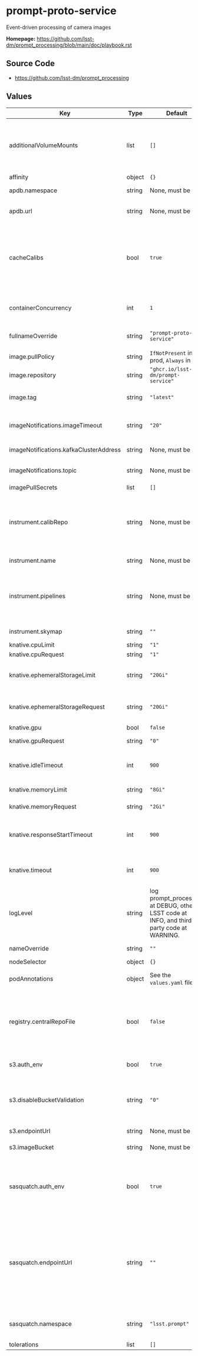 # prompt-proto-service

Event-driven processing of camera images

**Homepage:** <https://github.com/lsst-dm/prompt_processing/blob/main/doc/playbook.rst>

## Source Code

* <https://github.com/lsst-dm/prompt_processing>

## Values

| Key | Type | Default | Description |
|-----|------|---------|-------------|
| additionalVolumeMounts | list | `[]` | Kubernetes YAML configs for extra container volume(s). Any volumes required by other config options are automatically handled by the Helm chart. |
| affinity | object | `{}` |  |
| apdb.namespace | string | None, must be set | Database namespace for the APDB |
| apdb.url | string | None, must be set | URL to the APDB, in any form recognized by SQLAlchemy |
| cacheCalibs | bool | `true` | Whether or not calibs should be cached between runs of a pod. This is a temporary flag that should only be unset in specific circumstances, and only in the development environment. |
| containerConcurrency | int | `1` | The number of Knative requests that can be handled simultaneously by one container |
| fullnameOverride | string | `"prompt-proto-service"` | Override the full name for resources (includes the release name) |
| image.pullPolicy | string | `IfNotPresent` in prod, `Always` in dev | Pull policy for the PP image |
| image.repository | string | `"ghcr.io/lsst-dm/prompt-service"` | Image to use in the PP deployment |
| image.tag | string | `"latest"` | Overrides the image tag whose default is the chart appVersion. |
| imageNotifications.imageTimeout | string | `"20"` | Timeout to wait after expected script completion for raw image arrival (seconds). |
| imageNotifications.kafkaClusterAddress | string | None, must be set | Hostname and port of the Kafka provider |
| imageNotifications.topic | string | None, must be set | Topic where raw image arrival notifications appear |
| imagePullSecrets | list | `[]` |  |
| instrument.calibRepo | string | None, must be set | URI to the shared repo used for calibrations, templates, and pipeline outputs. If `registry.centralRepoFile` is set, this URI points to a local redirect instead of the central repo itself. |
| instrument.name | string | None, must be set | The "short" name of the instrument |
| instrument.pipelines | string | None, must be set | Machine-readable string describing which pipeline(s) should be run for which visits. Notation is complex and still in flux; see [the source code](https://github.com/lsst-dm/prompt_processing/blob/main/python/activator/config.py) for examples. |
| instrument.skymap | string | `""` | Skymap to use with the instrument |
| knative.cpuLimit | string | `"1"` | The maximum cpu cores. |
| knative.cpuRequest | string | `"1"` | The cpu cores requested. |
| knative.ephemeralStorageLimit | string | `"20Gi"` | The maximum storage space allowed for each container (mostly local Butler). |
| knative.ephemeralStorageRequest | string | `"20Gi"` | The storage space reserved for each container (mostly local Butler). |
| knative.gpu | bool | `false` | GPUs enabled. |
| knative.gpuRequest | string | `"0"` | The number of GPUs to request. |
| knative.idleTimeout | int | `900` | Maximum time that a container can send nothing to the fanout service (seconds). |
| knative.memoryLimit | string | `"8Gi"` | The maximum memory limit. |
| knative.memoryRequest | string | `"2Gi"` | The minimum memory to request. |
| knative.responseStartTimeout | int | `900` | Maximum time that a container can send nothing to the fanout service after initial submission (seconds). |
| knative.timeout | int | `900` | Maximum time that a container can respond to a next_visit request (seconds). |
| logLevel | string | log prompt_processing at DEBUG, other LSST code at INFO, and third-party code at WARNING. | Requested logging levels in the format of [Middleware's \-\-log-level argument](https://pipelines.lsst.io/v/daily/modules/lsst.daf.butler/scripts/butler.html#cmdoption-butler-log-level). |
| nameOverride | string | `""` | Override the base name for resources |
| nodeSelector | object | `{}` |  |
| podAnnotations | object | See the `values.yaml` file. | Annotations for the prompt-proto-service pod |
| registry.centralRepoFile | bool | `false` | If set, this application's Vault secret must contain a `central_repo_file` key containing a remote Butler configuration, and `instrument.calibRepo` is the local path where this file is mounted. |
| s3.auth_env | bool | `true` | If set, get S3 credentials from this application's Vault secret. |
| s3.disableBucketValidation | string | `"0"` | Set this to disable validation of S3 bucket names, allowing Ceph multi-tenant colon-separated names to be used. |
| s3.endpointUrl | string | None, must be set | S3 endpoint containing `imageBucket` |
| s3.imageBucket | string | None, must be set | Bucket containing the incoming raw images |
| sasquatch.auth_env | bool | `true` | If set, this application's Vault secret must contain a `sasquatch_token` key containing the authentication token for `sasquatch.endpointUrl`. Leave unset to attempt anonymous access. |
| sasquatch.endpointUrl | string | `""` | Url of the Sasquatch proxy server to upload metrics to. Leave blank to disable upload. This is a preliminary implementation of Sasquatch support, and this parameter may be deprecated if we instead support `SasquatchDatastore` in the future. |
| sasquatch.namespace | string | `"lsst.prompt"` | Namespace in the Sasquatch system with which to associate metrics. |
| tolerations | list | `[]` |  |
